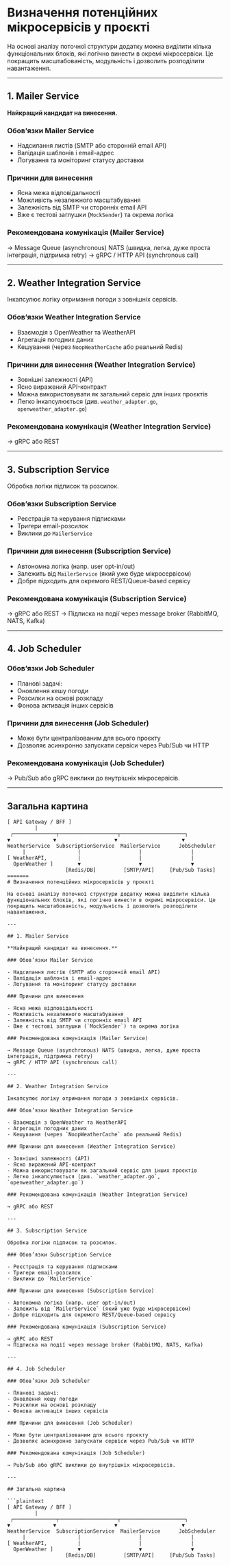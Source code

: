 # Визначення потенційних мікросервісів у проєкті

На основі аналізу поточної структури додатку можна виділити кілька функціональних блоків, які логічно винести в окремі мікросервіси. Це покращить масштабованість, модульність і дозволить розподілити навантаження.

---

## 1. Mailer Service

**Найкращий кандидат на винесення.**

### Обов’язки Mailer Service

- Надсилання листів (SMTP або сторонній email API)
- Валідація шаблонів і email-адрес
- Логування та моніторинг статусу доставки

### Причини для винесення

- Ясна межа відповідальності
- Можливість незалежного масштабування
- Залежність від SMTP чи сторонніх email API
- Вже є тестові заглушки (`MockSender`) та окрема логіка

### Рекомендована комунікація (Mailer Service)

→ Message Queue (asynchronous) NATS (швидка, легка, дуже проста інтеграція, підтримка retry)
→ gRPC / HTTP API (synchronous call)

---

## 2. Weather Integration Service

Інкапсулює логіку отримання погоди з зовнішніх сервісів.

### Обов’язки Weather Integration Service

- Взаємодія з OpenWeather та WeatherAPI
- Агрегація погодних даних
- Кешування (через `NoopWeatherCache` або реальний Redis)

### Причини для винесення (Weather Integration Service)

- Зовнішні залежності (API)
- Ясно виражений API-контракт
- Можна використовувати як загальний сервіс для інших проєктів
- Легко інкапсулюється (див. `weather_adapter.go`, `openweather_adapter.go`)

### Рекомендована комунікація (Weather Integration Service)

→ gRPC або REST

---

## 3. Subscription Service

Обробка логіки підписок та розсилок.

### Обов’язки Subscription Service

- Реєстрація та керування підписками
- Тригери email-розсилок
- Виклики до `MailerService`

### Причини для винесення (Subscription Service)

- Автономна логіка (напр. user opt-in/out)
- Залежить від `MailerService` (який уже буде мікросервісом)
- Добре підходить для окремого REST/Queue-based сервісу

### Рекомендована комунікація (Subscription Service)

→ gRPC або REST
→ Підписка на події через message broker (RabbitMQ, NATS, Kafka)

---

## 4. Job Scheduler

### Обов’язки Job Scheduler

- Планові задачі:
- Оновлення кешу погоди
- Розсилки на основі розкладу
- Фонова активація інших сервісів

### Причини для винесення (Job Scheduler)

- Може бути централізованим для всього проєкту
- Дозволяє асинхронно запускати сервіси через Pub/Sub чи HTTP

### Рекомендована комунікація (Job Scheduler)

→ Pub/Sub або gRPC виклики до внутрішніх мікросервісів.

---

## Загальна картина

```plaintext
[ API Gateway / BFF ]
         |
 ┌──────────────┬───────────────────┬─────────────────────┐
▼              ▼                   ▼                     ▼
WeatherService  SubscriptionService  MailerService      JobScheduler
     |                 |                   |                |
[ WeatherAPI,          |                   |                |
  OpenWeather ]        ▼                   ▼                ▼
                   [Redis/DB]         [SMTP/API]     [Pub/Sub Tasks]
=======
# Визначення потенційних мікросервісів у проєкті

На основі аналізу поточної структури додатку можна виділити кілька функціональних блоків, які логічно винести в окремі мікросервіси. Це покращить масштабованість, модульність і дозволить розподілити навантаження.

---

## 1. Mailer Service

**Найкращий кандидат на винесення.**

### Обов’язки Mailer Service

- Надсилання листів (SMTP або сторонній email API)
- Валідація шаблонів і email-адрес
- Логування та моніторинг статусу доставки

### Причини для винесення

- Ясна межа відповідальності
- Можливість незалежного масштабування
- Залежність від SMTP чи сторонніх email API
- Вже є тестові заглушки (`MockSender`) та окрема логіка

### Рекомендована комунікація (Mailer Service)

→ Message Queue (asynchronous) NATS (швидка, легка, дуже проста інтеграція, підтримка retry)
→ gRPC / HTTP API (synchronous call)

---

## 2. Weather Integration Service

Інкапсулює логіку отримання погоди з зовнішніх сервісів.

### Обов’язки Weather Integration Service

- Взаємодія з OpenWeather та WeatherAPI
- Агрегація погодних даних
- Кешування (через `NoopWeatherCache` або реальний Redis)

### Причини для винесення (Weather Integration Service)

- Зовнішні залежності (API)
- Ясно виражений API-контракт
- Можна використовувати як загальний сервіс для інших проєктів
- Легко інкапсулюється (див. `weather_adapter.go`, `openweather_adapter.go`)

### Рекомендована комунікація (Weather Integration Service)

→ gRPC або REST

---

## 3. Subscription Service

Обробка логіки підписок та розсилок.

### Обов’язки Subscription Service

- Реєстрація та керування підписками
- Тригери email-розсилок
- Виклики до `MailerService`

### Причини для винесення (Subscription Service)

- Автономна логіка (напр. user opt-in/out)
- Залежить від `MailerService` (який уже буде мікросервісом)
- Добре підходить для окремого REST/Queue-based сервісу

### Рекомендована комунікація (Subscription Service)

→ gRPC або REST
→ Підписка на події через message broker (RabbitMQ, NATS, Kafka)

---

## 4. Job Scheduler

### Обов’язки Job Scheduler

- Планові задачі:
- Оновлення кешу погоди
- Розсилки на основі розкладу
- Фонова активація інших сервісів

### Причини для винесення (Job Scheduler)

- Може бути централізованим для всього проєкту
- Дозволяє асинхронно запускати сервіси через Pub/Sub чи HTTP

### Рекомендована комунікація (Job Scheduler)

→ Pub/Sub або gRPC виклики до внутрішніх мікросервісів.

---

## Загальна картина

```plaintext
[ API Gateway / BFF ]
         |
 ┌──────────────┬───────────────────┬─────────────────────┐
▼              ▼                   ▼                     ▼
WeatherService  SubscriptionService  MailerService      JobScheduler
     |                 |                   |                |
[ WeatherAPI,          |                   |                |
  OpenWeather ]        ▼                   ▼                ▼
                   [Redis/DB]         [SMTP/API]     [Pub/Sub Tasks]
